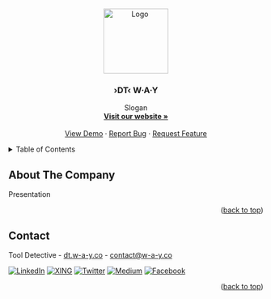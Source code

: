<a name="readme-top"></a>

<!-- PROJECT LOGO -->
<br />
<div align="center">
  <a href="https://dt.w-a-y.co">
    <img src="https://i.imgur.com/uViiRpD.png" alt="Logo" width="128" height="128">
  </a>

  <h3 align="center">›DT‹ W·A·Y</h3>

  <p align="center">
    Slogan
    <br />
    <a href="https://dt.w-a-y.co"><strong>Visit our website »</strong></a>
    <br />
    <br />
    <a href="https://github.com/DT-WAY/.github/issues">View Demo</a>
    ·
    <a href="https://github.com/DT-WAY/.github/issues">Report Bug</a>
    ·
    <a href="https://github.com/DT-WAY/.github/issues">Request Feature</a>
  </p>
</div>

<!-- TABLE OF CONTENTS -->
<details>
  <summary>Table of Contents</summary>
  <ol>
    <li><a href="#about-the-company">About The Company</a></li>
    <li><a href="#contact">Contact</a></li>
  </ol>
</details>

<!-- [![Product Name Screen Shot][product-screenshot]](https://example.com) -->

<!-- ABOUT THE PROJECT -->
## About The Company

Presentation

<!-- IMAGE -->

<p align="right">(<a href="#readme-top">back to top</a>)</p>


<!-- CONTACT -->
## Contact

Tool Detective - [dt.w-a-y.co](https://dt.w-a-y.co) - contact@w-a-y.co

[![LinkedIn][linkedin-shield]][linkedin-url]
[![XING][xing-shield]][xing-url]
[![Twitter][twitter-shield]][twitter-url]
[![Medium][medium-shield]][medium-url]
[![Facebook][facebook-shield]][facebook-url]

<p align="right">(<a href="#readme-top">back to top</a>)</p>

<!-- MARKDOWN LINKS & IMAGES -->
<!-- https://www.markdownguide.org/basic-syntax/#reference-style-links -->
[linkedin-shield]: https://img.shields.io/badge/linkedin-%230077B5.svg?style=for-the-badge&logo=linkedin&logoColor=white&colorB=555
[linkedin-url]: https://www.linkedin.com/company/dt-way-co/
[xing-shield]: https://img.shields.io/badge/xing-%23006567.svg?style=for-the-badge&logo=xing&logoColor=white&colorB=555
[xing-url]: https://linkedin.com/in/othneildrew
[twitter-shield]: https://img.shields.io/badge/Twitter-%231DA1F2.svg?style=for-the-badge&logo=Twitter&logoColor=white&colorB=555
[twitter-url]: https://linkedin.com/in/othneildrew
[medium-shield]: https://img.shields.io/badge/Medium-12100E?style=for-the-badge&logo=medium&logoColor=white&colorB=555
[medium-url]: https://linkedin.com/in/othneildrew
[facebook-shield]: https://img.shields.io/badge/Facebook-%231877F2.svg?style=for-the-badge&logo=Facebook&logoColor=white&colorB=555
[facebook-url]: https://linkedin.com/in/othneildrew
[product-screenshot]: images/screenshot.png
